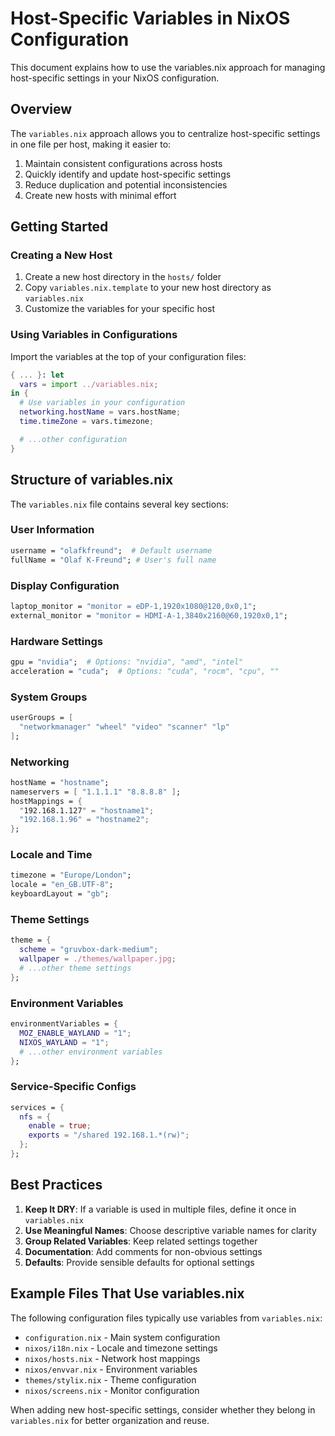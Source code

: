 # Host-Specific Variables in NixOS Configuration

This document explains how to use the variables.nix approach for managing host-specific settings in your NixOS configuration.

## Overview

The `variables.nix` approach allows you to centralize host-specific settings in one file per host, making it easier to:

1. Maintain consistent configurations across hosts
2. Quickly identify and update host-specific settings
3. Reduce duplication and potential inconsistencies
4. Create new hosts with minimal effort

## Getting Started

### Creating a New Host

1. Create a new host directory in the `hosts/` folder
2. Copy `variables.nix.template` to your new host directory as `variables.nix`
3. Customize the variables for your specific host

### Using Variables in Configurations

Import the variables at the top of your configuration files:

```nix
{ ... }: let
  vars = import ../variables.nix;
in {
  # Use variables in your configuration
  networking.hostName = vars.hostName;
  time.timeZone = vars.timezone;

  # ...other configuration
}
```

## Structure of variables.nix

The `variables.nix` file contains several key sections:

### User Information

```nix
username = "olafkfreund";  # Default username
fullName = "Olaf K-Freund"; # User's full name
```

### Display Configuration

```nix
laptop_monitor = "monitor = eDP-1,1920x1080@120,0x0,1";
external_monitor = "monitor = HDMI-A-1,3840x2160@60,1920x0,1";
```

### Hardware Settings

```nix
gpu = "nvidia";  # Options: "nvidia", "amd", "intel"
acceleration = "cuda";  # Options: "cuda", "rocm", "cpu", ""
```

### System Groups

```nix
userGroups = [
  "networkmanager" "wheel" "video" "scanner" "lp"
];
```

### Networking

```nix
hostName = "hostname";
nameservers = [ "1.1.1.1" "8.8.8.8" ];
hostMappings = {
  "192.168.1.127" = "hostname1";
  "192.168.1.96" = "hostname2";
};
```

### Locale and Time

```nix
timezone = "Europe/London";
locale = "en_GB.UTF-8";
keyboardLayout = "gb";
```

### Theme Settings

```nix
theme = {
  scheme = "gruvbox-dark-medium";
  wallpaper = ./themes/wallpaper.jpg;
  # ...other theme settings
};
```

### Environment Variables

```nix
environmentVariables = {
  MOZ_ENABLE_WAYLAND = "1";
  NIXOS_WAYLAND = "1";
  # ...other environment variables
};
```

### Service-Specific Configs

```nix
services = {
  nfs = {
    enable = true;
    exports = "/shared 192.168.1.*(rw)";
  };
};
```

## Best Practices

1. **Keep It DRY**: If a variable is used in multiple files, define it once in `variables.nix`
2. **Use Meaningful Names**: Choose descriptive variable names for clarity
3. **Group Related Variables**: Keep related settings together
4. **Documentation**: Add comments for non-obvious settings
5. **Defaults**: Provide sensible defaults for optional settings

## Example Files That Use variables.nix

The following configuration files typically use variables from `variables.nix`:

- `configuration.nix` - Main system configuration
- `nixos/i18n.nix` - Locale and timezone settings
- `nixos/hosts.nix` - Network host mappings
- `nixos/envvar.nix` - Environment variables
- `themes/stylix.nix` - Theme configuration
- `nixos/screens.nix` - Monitor configuration

When adding new host-specific settings, consider whether they belong in `variables.nix` for better organization and reuse.
